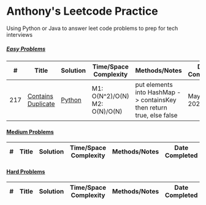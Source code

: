 # Anthony's Leetcode Practice
Using Python or Java to answer leet code problems to prep for tech interviews

##### [Easy Problems]()
| # | Title | Solution | Time/Space Complexity | Methods/Notes | Date Completed | 
|---| -------- | ------------------ | --------------------------- | ------------- | -------------- |
|217| [Contains Duplicate](https://leetcode.com/problems/contains-duplicate/) | [Python](https://github.com/wena04/Leetcode/blob/21fb0a11987884bcb72061829a3f64b7200e2867/Leetcode%20217%20--%20Contains%20Duplicate/Leetcode%20217%20--Contains%20Duplicate.py) | M1: O(N^2)/O(N) </br> M2: O(N)/O(N) | put elements into HashMap -> containsKey then return true, else false | May 25, 2024 | 

#### [Medium Problems]()
| # | Title | Solution | Time/Space Complexity | Methods/Notes | Date Completed | 
|---| ----- | -------- | --------------------- | ------------- | -------------- |

#### [Hard Problems]()
| # | Title | Solution | Time/Space Complexity | Methods/Notes | Date Completed | 
|---| ----- | -------- | --------------------- | ------------- | -------------- |
